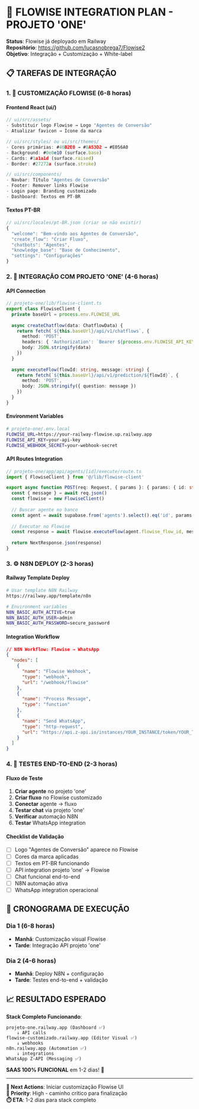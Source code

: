 # 🔗 FLOWISE INTEGRATION PLAN - PROJETO 'ONE'

**Status**: Flowise já deployado em Railway  
**Repositório**: https://github.com/lucasnobrega7/Flowise2  
**Objetivo**: Integração + Customização + White-label  

## 📋 TAREFAS DE INTEGRAÇÃO

### **1. 🎨 CUSTOMIZAÇÃO FLOWISE (6-8 horas)**

#### **Frontend React (ui/)**
```javascript
// ui/src/assets/
- Substituir logo Flowise → Logo "Agentes de Conversão"
- Atualizar favicon → Ícone da marca

// ui/src/styles/ ou ui/src/themes/
- Cores primárias: #46B2E0 → #8A53D2 → #E056A0
- Background: #0e0e10 (surface.base)
- Cards: #1a1a1d (surface.raised)
- Border: #27272a (surface.stroke)

// ui/src/components/
- Navbar: Título "Agentes de Conversão"
- Footer: Remover links Flowise
- Login page: Branding customizado
- Dashboard: Textos em PT-BR
```

#### **Textos PT-BR**
```javascript
// ui/src/locales/pt-BR.json (criar se não existir)
{
  "welcome": "Bem-vindo aos Agentes de Conversão",
  "create_flow": "Criar Fluxo",
  "chatbots": "Agentes",
  "knowledge_base": "Base de Conhecimento",
  "settings": "Configurações"
}
```

### **2. 🔗 INTEGRAÇÃO COM PROJETO 'ONE' (4-6 horas)**

#### **API Connection**
```typescript
// projeto-one/lib/flowise-client.ts
export class FlowiseClient {
  private baseUrl = process.env.FLOWISE_URL
  
  async createChatflow(data: ChatflowData) {
    return fetch(`${this.baseUrl}/api/v1/chatflows`, {
      method: 'POST',
      headers: { 'Authorization': `Bearer ${process.env.FLOWISE_API_KEY}` },
      body: JSON.stringify(data)
    })
  }
  
  async executeFlow(flowId: string, message: string) {
    return fetch(`${this.baseUrl}/api/v1/prediction/${flowId}`, {
      method: 'POST',
      body: JSON.stringify({ question: message })
    })
  }
}
```

#### **Environment Variables**
```bash
# projeto-one/.env.local
FLOWISE_URL=https://your-railway-flowise.up.railway.app
FLOWISE_API_KEY=your-api-key
FLOWISE_WEBHOOK_SECRET=your-webhook-secret
```

#### **API Routes Integration**
```typescript
// projeto-one/app/api/agents/[id]/execute/route.ts
import { FlowiseClient } from '@/lib/flowise-client'

export async function POST(req: Request, { params }: { params: { id: string } }) {
  const { message } = await req.json()
  const flowise = new FlowiseClient()
  
  // Buscar agente no banco
  const agent = await supabase.from('agents').select().eq('id', params.id).single()
  
  // Executar no Flowise
  const response = await flowise.executeFlow(agent.flowise_flow_id, message)
  
  return NextResponse.json(response)
}
```

### **3. ⚙️ N8N DEPLOY (2-3 horas)**

#### **Railway Template Deploy**
```bash
# Usar template N8N Railway
https://railway.app/template/n8n

# Environment variables
N8N_BASIC_AUTH_ACTIVE=true
N8N_BASIC_AUTH_USER=admin
N8N_BASIC_AUTH_PASSWORD=secure_password
```

#### **Integration Workflow**
```json
// N8N Workflow: Flowise → WhatsApp
{
  "nodes": [
    {
      "name": "Flowise Webhook",
      "type": "webhook", 
      "url": "/webhook/flowise"
    },
    {
      "name": "Process Message",
      "type": "function"
    },
    {
      "name": "Send WhatsApp",
      "type": "http-request",
      "url": "https://api.z-api.io/instances/YOUR_INSTANCE/token/YOUR_TOKEN/send-text"
    }
  ]
}
```

### **4. 🧪 TESTES END-TO-END (2-3 horas)**

#### **Fluxo de Teste**
1. **Criar agente** no projeto 'one'
2. **Criar fluxo** no Flowise customizado  
3. **Conectar** agente → fluxo
4. **Testar chat** via projeto 'one'
5. **Verificar** automação N8N
6. **Testar** WhatsApp integration

#### **Checklist de Validação**
- [ ] Logo "Agentes de Conversão" aparece no Flowise
- [ ] Cores da marca aplicadas
- [ ] Textos em PT-BR funcionando
- [ ] API integration projeto 'one' → Flowise
- [ ] Chat funcional end-to-end
- [ ] N8N automação ativa
- [ ] WhatsApp integration operacional

## 🚀 CRONOGRAMA DE EXECUÇÃO

### **Dia 1 (6-8 horas)**
- **Manhã**: Customização visual Flowise
- **Tarde**: Integração API projeto 'one'

### **Dia 2 (4-6 horas)**  
- **Manhã**: Deploy N8N + configuração
- **Tarde**: Testes end-to-end + validação

## 📈 RESULTADO ESPERADO

**Stack Completo Funcionando**:
```
projeto-one.railway.app (Dashboard ✅)
    ↓ API calls
flowise-customizado.railway.app (Editor Visual ✅)
    ↓ webhooks  
n8n.railway.app (Automation ✅)
    ↓ integrations
WhatsApp Z-API (Messaging ✅)
```

**SAAS 100% FUNCIONAL** em 1-2 dias! 🎯

---
**🤖 Next Actions**: Iniciar customização Flowise UI  
**📍 Priority**: High - caminho crítico para finalização  
**⏱️ ETA**: 1-2 dias para stack completo